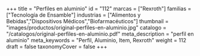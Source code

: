 +++
title = "Perfiles en aluminio"
id = "112"
marcas = ["Rexroth"]
familias = ["Tecnología de Ensamble"]
industrias = ["Alimentos y Bebidas","Dispositivos Médicos","Biofarmacéuticos"]
thumbnail = "images/productos/original-perfiles-en-aluminio.jpg"
catalogo = "/catalogos/original-perfiles-en-aluminio.pdf"
meta_description = "perfil en aluminio"
meta_keywords = "Perfil, Aluminio, Item, Rexroth"
weight = 112
draft = false
taxonomyCover = false
+++
